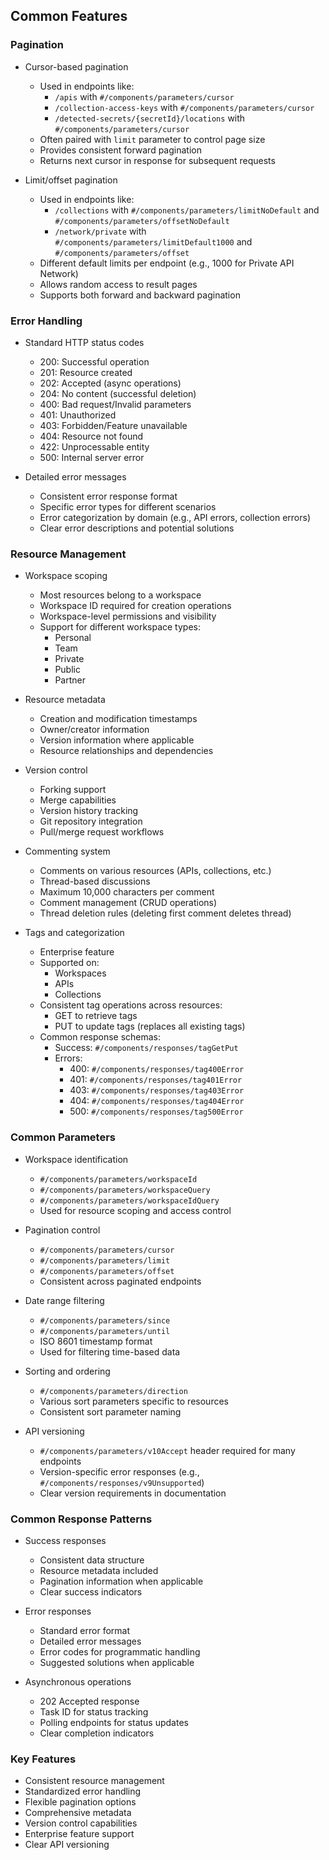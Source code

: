 ## Common Features

### Pagination
- Cursor-based pagination
  - Used in endpoints like:
    - `/apis` with `#/components/parameters/cursor`
    - `/collection-access-keys` with `#/components/parameters/cursor`
    - `/detected-secrets/{secretId}/locations` with `#/components/parameters/cursor`
  - Often paired with `limit` parameter to control page size
  - Provides consistent forward pagination
  - Returns next cursor in response for subsequent requests

- Limit/offset pagination
  - Used in endpoints like:
    - `/collections` with `#/components/parameters/limitNoDefault` and `#/components/parameters/offsetNoDefault`
    - `/network/private` with `#/components/parameters/limitDefault1000` and `#/components/parameters/offset`
  - Different default limits per endpoint (e.g., 1000 for Private API Network)
  - Allows random access to result pages
  - Supports both forward and backward pagination

### Error Handling
- Standard HTTP status codes
  - 200: Successful operation
  - 201: Resource created
  - 202: Accepted (async operations)
  - 204: No content (successful deletion)
  - 400: Bad request/Invalid parameters
  - 401: Unauthorized
  - 403: Forbidden/Feature unavailable
  - 404: Resource not found
  - 422: Unprocessable entity
  - 500: Internal server error

- Detailed error messages
  - Consistent error response format
  - Specific error types for different scenarios
  - Error categorization by domain (e.g., API errors, collection errors)
  - Clear error descriptions and potential solutions

### Resource Management
- Workspace scoping
  - Most resources belong to a workspace
  - Workspace ID required for creation operations
  - Workspace-level permissions and visibility
  - Support for different workspace types:
    - Personal
    - Team
    - Private
    - Public
    - Partner

- Resource metadata
  - Creation and modification timestamps
  - Owner/creator information
  - Version information where applicable
  - Resource relationships and dependencies

- Version control
  - Forking support
  - Merge capabilities
  - Version history tracking
  - Git repository integration
  - Pull/merge request workflows

- Commenting system
  - Comments on various resources (APIs, collections, etc.)
  - Thread-based discussions
  - Maximum 10,000 characters per comment
  - Comment management (CRUD operations)
  - Thread deletion rules (deleting first comment deletes thread)

- Tags and categorization
  - Enterprise feature
  - Supported on:
    - Workspaces
    - APIs
    - Collections
  - Consistent tag operations across resources:
    - GET to retrieve tags
    - PUT to update tags (replaces all existing tags)
  - Common response schemas:
    - Success: `#/components/responses/tagGetPut`
    - Errors:
      - 400: `#/components/responses/tag400Error`
      - 401: `#/components/responses/tag401Error`
      - 403: `#/components/responses/tag403Error`
      - 404: `#/components/responses/tag404Error`
      - 500: `#/components/responses/tag500Error`

### Common Parameters
- Workspace identification
  - `#/components/parameters/workspaceId`
  - `#/components/parameters/workspaceQuery`
  - `#/components/parameters/workspaceIdQuery`
  - Used for resource scoping and access control

- Pagination control
  - `#/components/parameters/cursor`
  - `#/components/parameters/limit`
  - `#/components/parameters/offset`
  - Consistent across paginated endpoints

- Date range filtering
  - `#/components/parameters/since`
  - `#/components/parameters/until`
  - ISO 8601 timestamp format
  - Used for filtering time-based data

- Sorting and ordering
  - `#/components/parameters/direction`
  - Various sort parameters specific to resources
  - Consistent sort parameter naming

- API versioning
  - `#/components/parameters/v10Accept` header required for many endpoints
  - Version-specific error responses (e.g., `#/components/responses/v9Unsupported`)
  - Clear version requirements in documentation

### Common Response Patterns
- Success responses
  - Consistent data structure
  - Resource metadata included
  - Pagination information when applicable
  - Clear success indicators

- Error responses
  - Standard error format
  - Detailed error messages
  - Error codes for programmatic handling
  - Suggested solutions when applicable

- Asynchronous operations
  - 202 Accepted response
  - Task ID for status tracking
  - Polling endpoints for status updates
  - Clear completion indicators

### Key Features
- Consistent resource management
- Standardized error handling
- Flexible pagination options
- Comprehensive metadata
- Version control capabilities
- Enterprise feature support
- Clear API versioning
